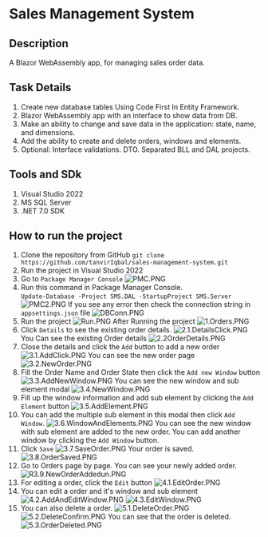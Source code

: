 # Sales Management System

## Description

A Blazor WebAssembly app, for managing sales order data. 

## Task Details

1. Create new database tables Using Code First In Entity Framework.
2. Blazor WebAssembly app with an interface to show data from DB.
3. Make an ability to change and save data in the application: state, name, and dimensions.
4. Add the ability to create and delete orders, windows and elements.
5. Optional: Interface validations. DTO. Separated BLL and DAL projects.

## Tools and SDk

1. Visual Studio 2022
2. MS SQL Server 
3. .NET 7.0 SDK

## How to run the project

1. Clone the repository from GitHub ``git clone https://github.com/tanvirIqbal/sales-management-system.git``
2. Run the project in Visual Studio 2022
3. Go to ``Package Manager Console``
![PMC.PNG](Screenshot/PMC.png)
4. Run this command in Package Manager Console.   
``Update-Database -Project SMS.DAL -StartupProject SMS.Server``
![PMC2.PNG](Screenshot/PMC2.PNG)
If you see any error then check the connection string in ``appsettings.json`` file
![DBConn.PNG](Screenshot/DBConn.PNG)
5. Run the project
![Run.PNG](Screenshot/Run.PNG)
After Running the project
![1.Orders.PNG](Screenshot/1.Orders.PNG)
6. Click ``Details`` to see the existing order details.
![2.1.DetailsClick.PNG](Screenshot/2.1.DetailsClick.PNG)
You Can see the existing Order details
![2.2OrderDetails.PNG](Screenshot/2.2OrderDetails.PNG)
7. Close the details and click the ``Add`` button to add a new order
![3.1.AddClick.PNG](Screenshot/3.1.AddClick.PNG)
You can see the new order page
![3.2.NewOrder.PNG](Screenshot/3.2.NewOrder.PNG)
8. Fill the Order Name and Order State then click the ``Add new Window`` button
![3.3.AddNewWindow.PNG](Screenshot/3.3.AddNewWindow.PNG)
You can see the new window and sub element modal
![3.4.NewWindow.PNG](Screenshot/3.4.NewWindow.PNG)
9. Fill up the window information and add sub element by clicking the ``Add Element`` button
![3.5.AddElement.PNG](Screenshot/3.5.AddElement.PNG)
10. You can add the multiple sub element in this modal then click ``Add Window``.
![3.6.WindowAndElements.PNG](Screenshot/3.6.WindowAndElements.PNG)
You can see the new window with sub element are added to the new order. You can add another window by clicking the ``Add Window`` button. 
11. Click ``Save``
![3.7.SaveOrder.PNG](Screenshot/3.7.SaveOrder.PNG)
Your order is saved.
![3.8.OrderSaved.PNG](Screenshot/3.8.OrderSaved.PNG)
12. Go to Orders page by page. You can see your newly added order.
![R3.9.NewOrderAddedun.PNG](Screenshot/3.9.NewOrderAdded.PNG)
13. For editing a order, click the ``Edit`` button
![4.1.EditOrder.PNG](Screenshot/4.1.EditOrder.PNG)
14. You can edit a order and it's window and sub element
![4.2.AddAndEditWindow.PNG](Screenshot/4.2.AddAndEditWindow.PNG)
![4.3.EditWindow.PNG](Screenshot/4.3.EditWindow.PNG)
15. You can also delete a order.
![5.1.DeleteOrder.PNG](Screenshot/5.1.DeleteOrder.PNG)
![5.2.DeleteConfirm.PNG](Screenshot/5.2.DeleteConfirm.PNG)
You can see that the order is deleted.
![5.3.OrderDeleted.PNG](Screenshot/5.3.OrderDeleted.PNG)

